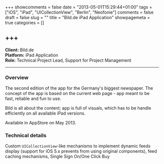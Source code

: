 +++
showcomments = false
date = "2013-05-01T15:29:44+01:00"
tags = ["iOS", "iPad", "UICollectionView", "Berlin", "Neofonie"]
comments = false
draft = false
slug = ""
title = "Bild.de iPad Application"
showpagemeta = true
categories = []

+++
---
**Client:**	Bild.de</br>
**Platform:**	iPad Application</br>
**Role:**		Technical Project Lead, Support for Project Management</br>

---

### Overview

The second edition of the app for the Germany's biggest newspaper. The concept of the app is based on the current web page - app meant to be fast, reliable and fun to use. 

Bild is all about the content; app is full of visuals, which has to be handle efficiently on all available iPad versions. 

Available in AppStore on May 2013.

### Technical details

Custom `UICollectionView`-like mechanisms to implement dynamic feeds display (support for iOS 5.x prevents from using original components), feed caching mechanisms, Single Sign On/One Click Buy